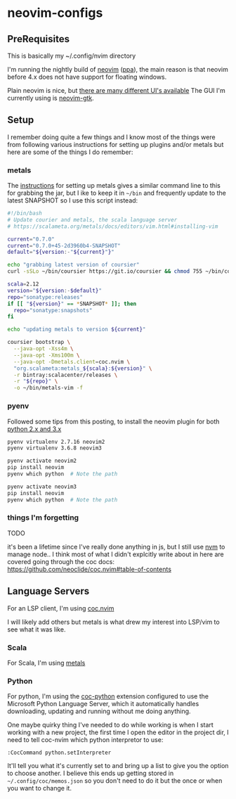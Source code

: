 # neovim-configs

## PreRequisites

This is basically my ~/.config/nvim directory

I'm running the nightly build of [neovim](https://github.com/neovim/neovim/wiki/Installing-Neovim)
([ppa](https://launchpad.net/~neovim-ppa/+archive/ubuntu/unstable)), the main
reason is that neovim before 4.x does not have support for floating windows.

Plain neovim is nice, but [there are many different UI's available](https://github.com/neovim/neovim/wiki/Related-projects#gui)
The GUI I'm currently using is [neovim-gtk](https://github.com/daa84/neovim-gtk).

## Setup

I remember doing quite a few things and I know most of the things were from
following various instructions for setting up plugins and/or metals but here are
some of the things I do remember:

### metals

The [instructions](https://scalameta.org/metals/docs/editors/vim.html#generating-metals-binary)
for setting up metals gives a similar command line to this for grabbing the jar,
but I ike to keep it in `~/bin` and frequently update to the latest SNAPSHOT so
I use this script instead:

```sh
#!/bin/bash
# Update courier and metals, the scala language server
# https://scalameta.org/metals/docs/editors/vim.html#installing-vim

current="0.7.0"
current="0.7.0+45-2d3960b4-SNAPSHOT"
default="${version:-"${current}"}"

echo "grabbing latest version of coursier"
curl -sSLo ~/bin/coursier https://git.io/coursier && chmod 755 ~/bin/coursier

scala=2.12
version="${version:-$default}"
repo="sonatype:releases"
if [[ "${version}" == *SNAPSHOT* ]]; then
  repo="sonatype:snapshots"
fi

echo "updating metals to version ${current}"

coursier bootstrap \
  --java-opt -Xss4m \
  --java-opt -Xms100m \
  --java-opt -Dmetals.client=coc.nvim \
  "org.scalameta:metals_${scala}:${version}" \
  -r bintray:scalacenter/releases \
  -r "${repo}" \
  -o ~/bin/metals-vim -f
```

### pyenv

Followed some tips from this posting, to install the neovim plugin for both
[python 2.x and 3.x](https://sk1u.com/blog/2018/04/16/pyenv-neovim)

```sh
pyenv virtualenv 2.7.16 neovim2
pyenv virtualenv 3.6.8 neovim3

pyenv activate neovim2
pip install neovim
pyenv which python  # Note the path

pyenv activate neovim3
pip install neovim
pyenv which python  # Note the path
```

### things I'm forgetting

TODO

it's been a lifetime since I've really done anything in js, but I still use [nvm](https://github.com/nvm-sh/nvm) to manage node..
I think most of what I didn't explcitly write about in here are covered going through the coc docs: https://github.com/neoclide/coc.nvim#table-of-contents


## Language Servers

For an LSP client, I'm using [coc.nvim](https://github.com/neoclide/coc.nvim)

I will likely add others but metals is what drew my interest into LSP/vim to
see what it was like.

### Scala

For Scala, I'm using [metals](https://scalameta.org/metals/docs/editors/vim.html)

### Python

For python, I'm using the [coc-python](https://github.com/neoclide/coc-python)
extension configured to use the Microsoft Python Language Server, which it
automatically handles downloading, updating and running without me doing
anything.

One maybe quirky thing I've needed to do while working is when I start working
with a new project, the first time I open the editor in the project dir, I need
to tell coc-nvim which python interpretor to use:

    :CocCommand python.setInterpreter

It'll tell you what it's currently set to and bring up a list to give you the
option to choose another. I believe this ends up getting stored in
`~/.config/coc/memos.json` so you don't need to do it but the once or when you
want to change it.
